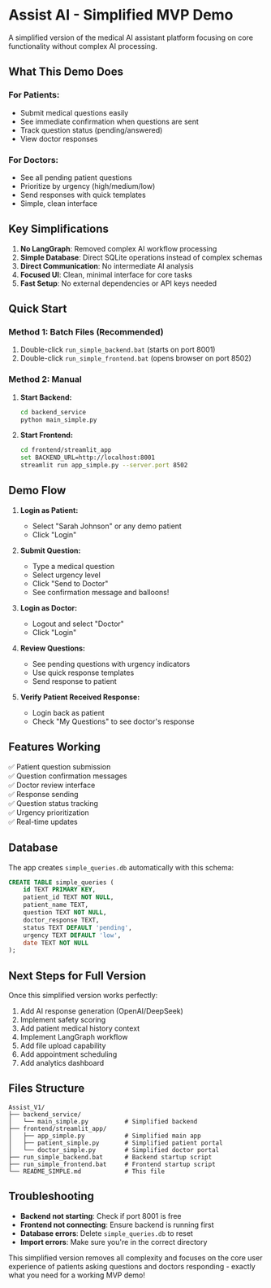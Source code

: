 # Assist AI - Simplified MVP Demo

A simplified version of the medical AI assistant platform focusing on core functionality without complex AI processing.

## What This Demo Does

### For Patients:
- Submit medical questions easily
- See immediate confirmation when questions are sent
- Track question status (pending/answered)
- View doctor responses

### For Doctors:
- See all pending patient questions
- Prioritize by urgency (high/medium/low)
- Send responses with quick templates
- Simple, clean interface

## Key Simplifications

1. **No LangGraph**: Removed complex AI workflow processing
2. **Simple Database**: Direct SQLite operations instead of complex schemas
3. **Direct Communication**: No intermediate AI analysis
4. **Focused UI**: Clean, minimal interface for core tasks
5. **Fast Setup**: No external dependencies or API keys needed

## Quick Start

### Method 1: Batch Files (Recommended)
1. Double-click `run_simple_backend.bat` (starts on port 8001)
2. Double-click `run_simple_frontend.bat` (opens browser on port 8502)

### Method 2: Manual
1. **Start Backend:**
   ```bash
   cd backend_service
   python main_simple.py
   ```

2. **Start Frontend:**
   ```bash
   cd frontend/streamlit_app
   set BACKEND_URL=http://localhost:8001
   streamlit run app_simple.py --server.port 8502
   ```

## Demo Flow

1. **Login as Patient:**
   - Select "Sarah Johnson" or any demo patient
   - Click "Login"

2. **Submit Question:**
   - Type a medical question
   - Select urgency level
   - Click "Send to Doctor"
   - See confirmation message and balloons!

3. **Login as Doctor:**
   - Logout and select "Doctor"
   - Click "Login"

4. **Review Questions:**
   - See pending questions with urgency indicators
   - Use quick response templates
   - Send response to patient

5. **Verify Patient Received Response:**
   - Login back as patient
   - Check "My Questions" to see doctor's response

## Features Working

✅ Patient question submission  
✅ Question confirmation messages  
✅ Doctor review interface  
✅ Response sending  
✅ Question status tracking  
✅ Urgency prioritization  
✅ Real-time updates  

## Database

The app creates `simple_queries.db` automatically with this schema:

```sql
CREATE TABLE simple_queries (
    id TEXT PRIMARY KEY,
    patient_id TEXT NOT NULL,
    patient_name TEXT,
    question TEXT NOT NULL,
    doctor_response TEXT,
    status TEXT DEFAULT 'pending',
    urgency TEXT DEFAULT 'low',
    date TEXT NOT NULL
);
```

## Next Steps for Full Version

Once this simplified version works perfectly:

1. Add AI response generation (OpenAI/DeepSeek)
2. Implement safety scoring
3. Add patient medical history context
4. Implement LangGraph workflow
5. Add file upload capability
6. Add appointment scheduling
7. Add analytics dashboard

## Files Structure

```
Assist_V1/
├── backend_service/
│   └── main_simple.py          # Simplified backend
├── frontend/streamlit_app/
│   ├── app_simple.py           # Simplified main app
│   ├── patient_simple.py       # Simplified patient portal
│   └── doctor_simple.py        # Simplified doctor portal
├── run_simple_backend.bat      # Backend startup script
├── run_simple_frontend.bat     # Frontend startup script
└── README_SIMPLE.md            # This file
```

## Troubleshooting

- **Backend not starting**: Check if port 8001 is free
- **Frontend not connecting**: Ensure backend is running first
- **Database errors**: Delete `simple_queries.db` to reset
- **Import errors**: Make sure you're in the correct directory

This simplified version removes all complexity and focuses on the core user experience of patients asking questions and doctors responding - exactly what you need for a working MVP demo!
